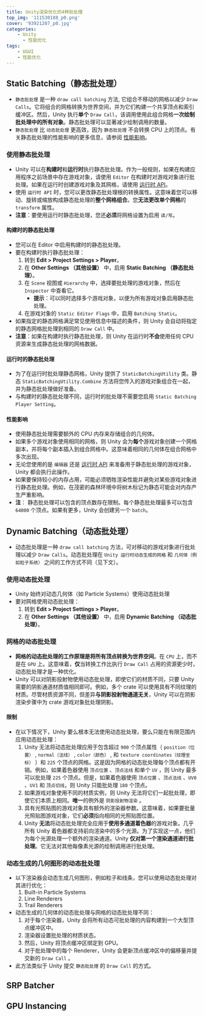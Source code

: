 ```yaml
---
title: Unity渲染优化的4种批处理
top_img: '111530188_p0.png'
cover: '93921207_p0.jpg'
categories: 
    - Unity
      - 性能优化
tags: 
    - UGUI
    - 性能优化
---
```


## Static Batching（静态批处理）

* `静态批处理` 是一种 `draw call batching` 方法, 它组合不移动的网格以减少 `Draw Calls`。它将组合的网格转换为世界空间，并为它们构建一个共享顶点和索引缓冲区。然后，Unity 执行**单个** `Draw Call`，该调用使用此组合网格**一次绘制批处理中的所有对象**。静态批处理可以显著减少绘制调用的数量。
* `静态批处理` 比 `动态批处理` 更高效，因为 `静态批处理` 不会转换 CPU 上的顶点。有关静态批处理的性能影响的更多信息，请参阅 [性能影响](#jump2)。

### 使用静态批处理

* Unity 可以在**构建时**和**运行时**执行静态批处理。作为一般规则，如果在构建应用程序之前场景中存在游戏对象，请使用 `Editor` 在构建时对游戏对象进行批处理。如果在运行时创建游戏对象及其网格，请使用 [运行时 API](#jump1)。
* 使用 `运行时 API` 时，您可以更改静态批处理根的转换属性。这意味着您可以移动、旋转或缩放构成静态批处理的**整个网格组合**。您**无法更改单个网格**的 `transform` 属性。
* **注意**：要使用运行时静态批处理，您还**必须**将网格设置为启用 `读/写`。

#### 构建时的静态批处理

* 您可以在 Editor 中启用构建时的静态批处理。
* 要在构建时执行静态批处理：
  1. 转到 **Edit > Project Settings > Player**。
  2. 在 **Other Settings （其他设置）** 中，启用 **Static Batching （静态批处理）**。
  3. 在 `Scene` 视图或 `Hierarchy` 中，选择要批处理的游戏对象，然后在 `Inspector` 中查看它。
       * **提示**：可以同时选择多个游戏对象，以便为所有游戏对象启用静态批处理。
  4. 在游戏对象的 `Static Editor Flags` 中，启用 `Batching Static`。
* 如果指定的静态网格满足常见使用信息中描述的条件，则 Unity 会自动将指定的静态网格批处理到相同的 `Draw Call` 中。
* **注意**：如果在构建时执行静态批处理，则 Unity 在运行时**不会**使用任何 CPU 资源来生成静态批处理的网格数据。

#### <span id="jump1">运行时的静态批处理</span>

* 为了在运行时批处理静态网格，Unity 提供了 `StaticBatchingUtility` 类。静态 `StaticBatchingUtility.Combine` 方法将您传入的游戏对象组合在一起，并为静态批处理做好准备。
* 与构建时的静态批处理不同，运行时的批处理不需要您启用 `Static Batching Player Setting`。

#### <span id="jump2">性能影响</span>

* 使用静态批处理需要额外的 CPU 内存来存储组合的几何体。
* 如果多个游戏对象使用相同的网格，则 Unity 会为**每个**游戏对象创建一个网格副本，并将每个副本插入到组合网格中。这意味着相同的几何体在组合网格中多次出现。
* 无论您使用的是 `编辑器` 还是 [运行时 API](#jump1) 来准备用于静态批处理的游戏对象，Unity 都会执行此操作。
* 如果要保持较小的内存占用，可能必须牺牲渲染性能并避免对某些游戏对象进行静态批处理。例如，在茂密的森林环境中将树木标记为静态可能会对内存产生严重影响。
* **注**： 静态批处理可以包含的顶点数存在限制。每个静态批处理最多可以包含 `64000` 个顶点。如果有更多，Unity 会创建另一个 `batch`。

## Dynamic Batching（动态批处理）

* 动态批处理是一种 `draw call batching` 方法，可对移动的游戏对象进行批处理以减少 `Draw Calls`。动态批处理在 `Unity 运行时动态生成的网格` 和 `几何体（例如粒子系统）` 之间的工作方式不同（见下文）。

### 使用动态批处理

* Unity 始终对动态几何体（如 Particle Systems）使用动态批处理
* 要对网格使用动态批处理：
  1. 转到 **Edit > Project Settings > Player**。
  2. 在 **Other Settings （其他设置）** 中，启用 **Dynamic Batching （动态批处理）**。

### 网格的动态批处理

* **网格的动态批处理的工作原理是将所有顶点转换为世界空间**。在 `CPU` 上，而不是在 `GPU` 上。这意味着，**仅**当转换工作比执行 `Draw Call` 占用的资源更少时，动态批处理才是一种优化。
* Unity 可以对阴影投射物使用动态批处理，即使它们的材质不同，只要 Unity 需要的阴影通道材质值相同即可。例如，多个 crate 可以使用具有不同纹理的材质。尽管材质资源不同，但差异**与阴影投射物通道无关**，Unity 可以在阴影渲染步骤中为 crate 游戏对象批处理阴影。

#### 限制

* 在以下情况下，Unity 要么根本无法使用动态批处理，要么只能在有限范围内应用动态批处理：
  1. Unity 无法将动态批处理应用于包含超过 `900` 个顶点属性（ `position（位置）` , `normal（法线）` , `color（颜色）` , 和 `texture coordinates（纹理坐标）` ）和 `225` 个顶点的网格。这是因为网格的动态批处理每个顶点都有开销。例如，如果着色器使用 `顶点位置` 、`顶点法线` 和单个 `UV` ，则 Unity 最多可以批处理 `225` 个顶点。但是，如果着色器使用 `顶点位置` 、`顶点法线` 、`UV0` 、`UV1` 和 `顶点切线`，则 Unity 只能批处理 `180` 个顶点。
  2. 如果游戏对象使用不同的材质实例，则 Unity 无法将它们一起批处理，即使它们本质上相同。**唯一**的例外是 `阴影投射物渲染` 。
  3. 具有光照贴图的游戏对象具有额外的渲染器参数。这意味着，如果要批量光照贴图游戏对象，它们**必须**指向相同的光照贴图位置。
  4. Unity **无法**将动态批处理完全应用于**使用多通道着色器**的游戏对象。几乎所有 Unity 着色器都支持前向渲染中的多个光源。为了实现这一点，他们为每个光源处理一个额外的渲染通道。Unity **仅对第一个渲染通道进行批处理**。它无法对其他每像素光源的绘制调用进行批处理。

### 动态生成的几何图形的动态批处理

* 以下渲染器会动态生成几何图形，例如粒子和线条，您可以使用动态批处理对其进行优化：
  1. Built-in Particle Systems
  2. Line Renderers
  3. Trail Renderers
* 动态生成的几何体的动态批处理与网格的动态批处理不同：
  1. 对于每个渲染器，Unity 会将所有动态可批处理的内容构建到一个大型顶点缓冲区中。
  2. 渲染器设置批处理的材质状态。
  3. 然后，Unity 将顶点缓冲区绑定到 GPU。
  4. 对于批处理中的每个 Renderer，Unity 会更新顶点缓冲区中的偏移量并提交新的 `Draw Call` 。
* 此方法类似于 Unity 提交 `静态批处理` 的 `Draw Call` 的方式。

## SRP Batcher

## GPU Instancing
